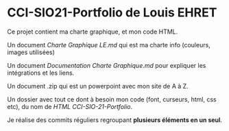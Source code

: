 # CCI-SIO21-Portfolio de Louis EHRET

Ce projet contient ma charte graphique, et mon code HTML.

Un document *Charte Graphique LE.md* qui est ma charte info (couleurs, images utilisées)

Un document *Documentation Charte Graphique.md* pour expliquer les intégrations et les liens.

Un document .zip qui est un powerpoint avec mon site de A à Z.

Un dossier avec tout ce dont à besoin mon code (font, curseurs, html, css etc), du nom de *HTML CCI-SIO-21-Portfolio*.

Je réalise des commits réguliers regroupant **plusieurs éléments en un seul**.





